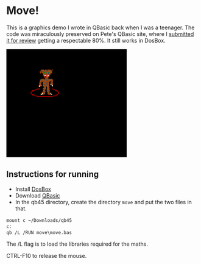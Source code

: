 # Move!

This is a graphics demo I wrote in QBasic back when I was a teenager. 
The code was miraculously preserved on Pete's QBasic site, where I [submitted it for review](http://petesqbsite.com/reviews/graphics/move.html) getting a respectable 80%. It still works in DosBox.

![image](moving.gif)

## Instructions for running
- Install [DosBox](https://www.dosbox.com/)
- Download [QBasic](https://www.qbasic.net/en/qbasic-tutorials/dosbox/qbasic-dosbox-1.htm)
- In the qb45 directory, create the directory `move` and put the two files in that.

```
mount c ~/Downloads/qb45 
c:
qb /L /RUN move\move.bas
```

The /L flag is to load the libraries required for the maths.

CTRL-F10 to release the mouse.